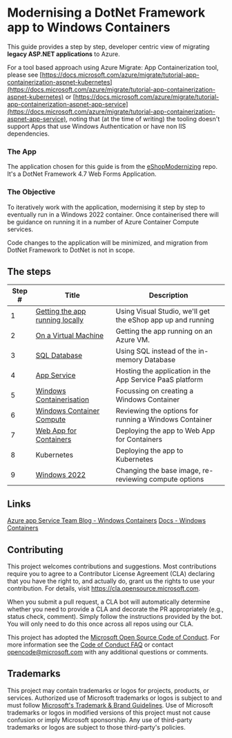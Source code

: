 # Modernising a DotNet Framework app to Windows Containers

This guide provides a step by step, developer centric view of migrating **legacy ASP.NET applications** to Azure.

For a tool based approach using  Azure Migrate: App Containerization tool, please see [https://docs.microsoft.com/azure/migrate/tutorial-app-containerization-aspnet-kubernetes](https://docs.microsoft.com/azure/migrate/tutorial-app-containerization-aspnet-kubernetes) or [https://docs.microsoft.com/azure/migrate/tutorial-app-containerization-aspnet-app-service](https://docs.microsoft.com/azure/migrate/tutorial-app-containerization-aspnet-app-service), noting that (at the time of writing) the tooling doesn't support Apps that use Windows Authentication or have non IIS dependencies.

### The App

The application chosen for this guide is from the [eShopModernizing](https://github.com/dotnet-architecture/eShopModernizing) repo. It's a DotNet Framework 4.7 Web Forms Application.

### The Objective

To iteratively work with the application, modernising it step by step to eventually run in a Windows 2022 container. Once containerised there will be guidance on running it in a number of Azure Container Compute services.

Code changes to the application will be minimized, and migration from DotNet Framework to DotNet is not in scope.

## The steps

Step # | Title | Description
------ | ----- | -----------
1 | [Getting the app running locally](1-localRunning.md) | Using Visual Studio, we'll get the eShop app up and running
2 | [On a Virtual Machine](2-virtualMachine.md) | Getting the app running on an Azure VM.
3 | [SQL Database](3-sqlDb.md) | Using SQL instead of the in-memory Database
4 | [App Service](4-appService.md) | Hosting the application in the App Service PaaS platform
5 | [Windows Containerisation](5-windowsContainerise.md) | Focussing on creating a Windows Container
6 | [Windows Container Compute](6-containerCompute.md) | Reviewing the options for running a Windows Container
7 | [Web App for Containers](7-webAppContainers.md) | Deploying the app to Web App for Containers
8 | Kubernetes | Deploying the app to Kubernetes
9 | [Windows 2022](9-windows2022.md) | Changing the base image, re-reviewing compute options

## Links

[Azure app Service Team Blog - Windows Containers](https://azure.github.io/AppService/windows-containers/)
[Docs - Windows Containers](https://docs.microsoft.com/virtualization/windowscontainers/about/)

## Contributing

This project welcomes contributions and suggestions.  Most contributions require you to agree to a
Contributor License Agreement (CLA) declaring that you have the right to, and actually do, grant us
the rights to use your contribution. For details, visit https://cla.opensource.microsoft.com.

When you submit a pull request, a CLA bot will automatically determine whether you need to provide
a CLA and decorate the PR appropriately (e.g., status check, comment). Simply follow the instructions
provided by the bot. You will only need to do this once across all repos using our CLA.

This project has adopted the [Microsoft Open Source Code of Conduct](https://opensource.microsoft.com/codeofconduct/).
For more information see the [Code of Conduct FAQ](https://opensource.microsoft.com/codeofconduct/faq/) or
contact [opencode@microsoft.com](mailto:opencode@microsoft.com) with any additional questions or comments.

## Trademarks

This project may contain trademarks or logos for projects, products, or services. Authorized use of Microsoft
trademarks or logos is subject to and must follow
[Microsoft's Trademark & Brand Guidelines](https://www.microsoft.com/en-us/legal/intellectualproperty/trademarks/usage/general).
Use of Microsoft trademarks or logos in modified versions of this project must not cause confusion or imply Microsoft sponsorship.
Any use of third-party trademarks or logos are subject to those third-party's policies.

